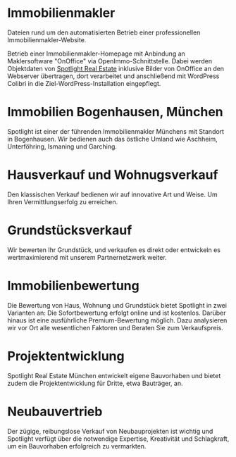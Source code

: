 # Immobilienmakler
Dateien rund um den automatisierten Betrieb einer professionellen Immobilienmakler-Website.

Betrieb einer Immobilienmakler-Homepage mit Anbindung an Maklersoftware "OnOffice" via OpenImmo-Schnittstelle. Dabei werden Objektdaten von 
[Spotlight Real Estate](https://spotlight-real.de) inklusive Bilder von OnOffice an den Webserver übertragen, dort verarbeitet und anschließend mit WordPress Colibri in die Ziel-WordPress-Installation eingepflegt.

# Immobilien Bogenhausen, München
Spotlight ist einer der führenden Immobilienmakler Münchens mit Standort in Bogenhausen. Wir bedienen auch das östliche Umland wie Aschheim, Unterföhring, Ismaning und Garching.

# Hausverkauf und Wohnugsverkauf
Den klassischen Verkauf bedienen wir auf innovative Art und Weise. Um Ihren Vermittlungserfolg zu erreichen.

# Grundstücksverkauf
Wir bewerten Ihr Grundstück, und verkaufen es direkt oder entwickeln es wertmaximierend mit unserem Partnernetzwerk weiter. 

# Immobilienbewertung
Die Bewertung von Haus, Wohnung und Grundstück bietet Spotlight in zwei Varianten an: Die Sofortbewertung erfolgt online und ist kostenlos. Darüber hinaus ist eine ausführliche Premium-Bewertung möglich. Dazu analysieren wir vor Ort alle wesentlichen Faktoren und Beraten Sie zum Verkaufspreis.

# Projektentwicklung
Spotlight Real Estate München entwickelt eigene Bauvorhaben und bietet zudem die Projektentwicklung für Dritte, etwa Bauträger, an. 

# Neubauvertrieb
Der zügige, reibungslose Verkauf von Neubauprojekten ist wichtig und Spotlight verfügt über die notwendige Expertise, Kreativität und Schlagkraft, um ein Bauvorhaben erfolgreich zu vermarkten.

